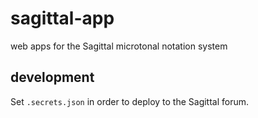 # sagittal-app

web apps for the Sagittal microtonal notation system

## development

Set `.secrets.json` in order to deploy to the Sagittal forum.
